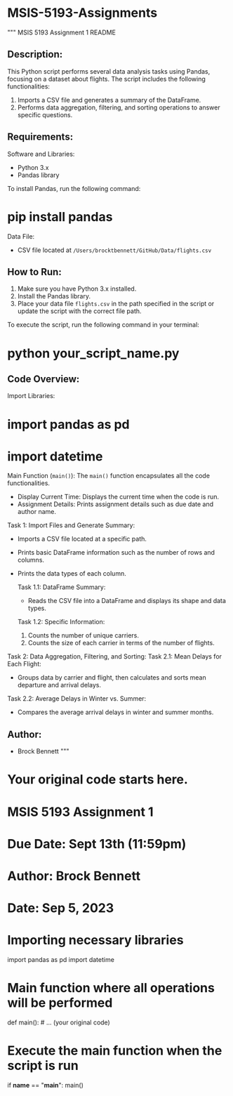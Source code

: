# MSIS-5193-Assignments
"""
MSIS 5193 Assignment 1 README

Description:
------------
This Python script performs several data analysis tasks using Pandas, focusing on a dataset about flights.
The script includes the following functionalities:
1. Imports a CSV file and generates a summary of the DataFrame.
2. Performs data aggregation, filtering, and sorting operations to answer specific questions.

Requirements:
-------------
Software and Libraries:
- Python 3.x
- Pandas library

To install Pandas, run the following command:
# pip install pandas

Data File:
- CSV file located at `/Users/brocktbennett/GitHub/Data/flights.csv`

How to Run:
-----------
1. Make sure you have Python 3.x installed.
2. Install the Pandas library.
3. Place your data file `flights.csv` in the path specified in the script or update the script with the correct file path.

To execute the script, run the following command in your terminal:
# python your_script_name.py

Code Overview:
--------------
Import Libraries:
# import pandas as pd
# import datetime

Main Function (`main()`):
The `main()` function encapsulates all the code functionalities.

- Display Current Time: Displays the current time when the code is run.
- Assignment Details: Prints assignment details such as due date and author name.

Task 1: Import Files and Generate Summary:
- Imports a CSV file located at a specific path.
- Prints basic DataFrame information such as the number of rows and columns.
- Prints the data types of each column.

  Task 1.1: DataFrame Summary:
  - Reads the CSV file into a DataFrame and displays its shape and data types.

  Task 1.2: Specific Information:
  1. Counts the number of unique carriers.
  2. Counts the size of each carrier in terms of the number of flights.

Task 2: Data Aggregation, Filtering, and Sorting:
  Task 2.1: Mean Delays for Each Flight:
  - Groups data by carrier and flight, then calculates and sorts mean departure and arrival delays.

  Task 2.2: Average Delays in Winter vs. Summer:
  - Compares the average arrival delays in winter and summer months.

Author:
-------
- Brock Bennett
"""

# Your original code starts here.
# MSIS 5193 Assignment 1
# Due Date: Sept 13th (11:59pm)
# Author: Brock Bennett
# Date: Sep 5, 2023

# Importing necessary libraries
import pandas as pd
import datetime

# Main function where all operations will be performed
def main():
    # ... (your original code)

# Execute the main function when the script is run
if __name__ == "__main__":
    main()

